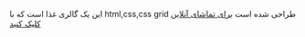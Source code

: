 این یک گالری غذا است که با html,css,css grid طراحی شده است
[برای تماشای آنلاین کلیک کنید](https://mhk8691.github.io/gallery-food/)
